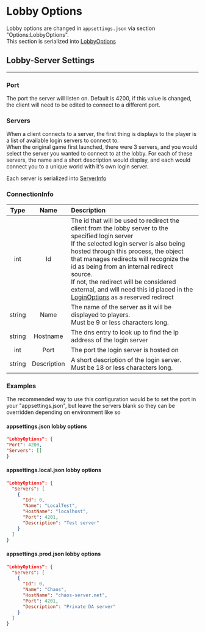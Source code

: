 # Lobby Options

Lobby options are changed in `appsettings.json` via section "Options:LobbyOptions".  
This section is serialized into [LobbyOptions](<xref:Chaos.Services.Servers.Options.LobbyOptions>)

## Lobby-Server Settings

---

### Port

The port the server will listen on. Default is 4200, if this value is changed, the client will need to be edited to
connect to a different
port.

### Servers

When a client connects to a server, the first thing is displays to the player is a list of available login servers to
connect to.  
When the original game first launched, there were 3 servers, and you would select the server you wanted to connect to at
the lobby. For each
of these servers, the name and a short description would display, and each would connect you to a unique world with it's
own login
server.

Each server is serialized into [ServerInfo](<xref:Chaos.Networking.Options.ConnectionInfo>)

### ConnectionInfo

|  Type  |    Name     | Description                                                                                                                                                                                                                                                                                                                                                                                                                                                                 |
|:------:|:-----------:|:----------------------------------------------------------------------------------------------------------------------------------------------------------------------------------------------------------------------------------------------------------------------------------------------------------------------------------------------------------------------------------------------------------------------------------------------------------------------------|
|  int   |     Id      | The id that will be used to redirect the client from the lobby server to the specified login server <br /> If the selected login server is also being hosted through this process, the object that manages redirects will recognize the id as being from an internal redirect source. <br/> If not, the redirect will be considered external, and will need this id placed in the [LoginOptions](<xref:Chaos.Services.Servers.Options.LoginOptions>) as a reserved redirect |
| string |    Name     | The name of the server as it will be displayed to players.<br/> Must be 9 or less characters long.                                                                                                                                                                                                                                                                                                                                                                          |
| string |  Hostname   | The dns entry to look up to find the ip address of the login server                                                                                                                                                                                                                                                                                                                                                                                                         |
|  int   |    Port     | The port the login server is hosted on                                                                                                                                                                                                                                                                                                                                                                                                                                      |
| string | Description | A short description of the login server.<br/>Must be 18 or less characters long.                                                                                                                                                                                                                                                                                                                                                                                            |

### Examples

The recommended way to use this configuration would be to set the port in your "appsettings.json", but leave the servers
blank so they can
be overridden depending on environment like so

#### appsettings.json lobby options

```json
"LobbyOptions": {
"Port": 4200,
"Servers": []
}
```

#### appsettings.local.json lobby options

```json
"LobbyOptions": {
  "Servers": [
    {
      "Id": 0,
      "Name": "LocalTest",
      "HostName": "localhost",
      "Port": 4201,
      "Description": "Test server"
    }
  ]
}
```

#### appsettings.prod.json lobby options

```json
"LobbyOptions": {
  "Servers": [
    {
      "Id": 0,
      "Name": "Chaos",
      "HostName": "chaos-server.net",
      "Port": 4201,
      "Description": "Private DA server"
    }
  ]
}
```